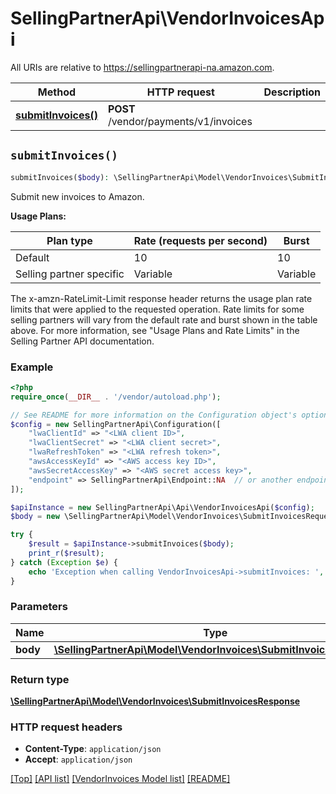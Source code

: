 # SellingPartnerApi\VendorInvoicesApi

All URIs are relative to https://sellingpartnerapi-na.amazon.com.

Method | HTTP request | Description
------------- | ------------- | -------------
[**submitInvoices()**](VendorInvoicesApi.md#submitInvoices) | **POST** /vendor/payments/v1/invoices | 


## `submitInvoices()`

```php
submitInvoices($body): \SellingPartnerApi\Model\VendorInvoices\SubmitInvoicesResponse
```



Submit new invoices to Amazon.

**Usage Plans:**

| Plan type | Rate (requests per second) | Burst |
| ---- | ---- | ---- |
|Default| 10 | 10 |
|Selling partner specific| Variable | Variable |

The x-amzn-RateLimit-Limit response header returns the usage plan rate limits that were applied to the requested operation. Rate limits for some selling partners will vary from the default rate and burst shown in the table above. For more information, see \"Usage Plans and Rate Limits\" in the Selling Partner API documentation.

### Example

```php
<?php
require_once(__DIR__ . '/vendor/autoload.php');

// See README for more information on the Configuration object's options
$config = new SellingPartnerApi\Configuration([
    "lwaClientId" => "<LWA client ID>",
    "lwaClientSecret" => "<LWA client secret>",
    "lwaRefreshToken" => "<LWA refresh token>",
    "awsAccessKeyId" => "<AWS access key ID>",
    "awsSecretAccessKey" => "<AWS secret access key>",
    "endpoint" => SellingPartnerApi\Endpoint::NA  // or another endpoint from lib/Endpoints.php
]);

$apiInstance = new SellingPartnerApi\Api\VendorInvoicesApi($config);
$body = new \SellingPartnerApi\Model\VendorInvoices\SubmitInvoicesRequest(); // \SellingPartnerApi\Model\VendorInvoices\SubmitInvoicesRequest

try {
    $result = $apiInstance->submitInvoices($body);
    print_r($result);
} catch (Exception $e) {
    echo 'Exception when calling VendorInvoicesApi->submitInvoices: ', $e->getMessage(), PHP_EOL;
}
```

### Parameters

Name | Type | Description  | Notes
------------- | ------------- | ------------- | -------------
 **body** | [**\SellingPartnerApi\Model\VendorInvoices\SubmitInvoicesRequest**](../Model/VendorInvoices/SubmitInvoicesRequest.md)|  |

### Return type

[**\SellingPartnerApi\Model\VendorInvoices\SubmitInvoicesResponse**](../Model/VendorInvoices/SubmitInvoicesResponse.md)

### HTTP request headers

- **Content-Type**: `application/json`
- **Accept**: `application/json`

[[Top]](#) [[API list]](../)
[[VendorInvoices Model list]](../Model/VendorInvoices)
[[README]](../../README.md)
